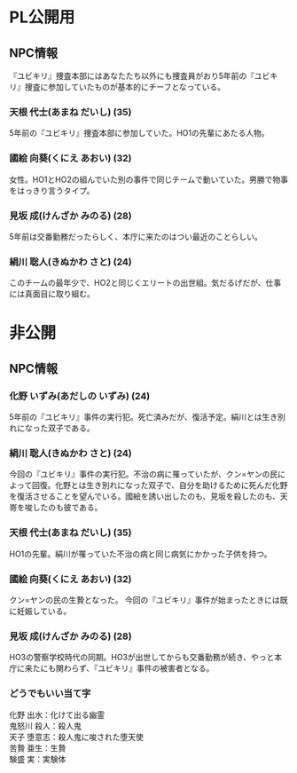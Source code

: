 
# PL公開用
## NPC情報
『ユビキリ』捜査本部にはあなたたち以外にも捜査員がおり5年前の『ユビキリ』捜査に参加していたものが基本的にチーフとなっている。

### 天根 代士(あまね だいし) (35)
5年前の『ユビキリ』捜査本部に参加していた。HO1の先輩にあたる人物。

### 國絵 向葵(くにえ あおい) (32)
女性。HO1とHO2の組んでいた別の事件で同じチームで動いていた。男勝で物事をはっきり言うタイプ。

### 見坂 成(けんざか みのる) (28)
5年前は交番勤務だったらしく、本庁に来たのはつい最近のことらしい。

### 絹川 聡人(きぬかわ さと) (24)
このチームの最年少で、HO2と同じくエリートの出世組。気だるげだが、仕事には真面目に取り組む。

# 非公開
## NPC情報
### 化野 いずみ(あだしの いずみ) (24)
5年前の『ユビキリ』事件の実行犯。死亡済みだが、復活予定。絹川とは生き別れになった双子である。

### 絹川 聡人(きぬかわ さと) (24)
今回の『ユビキリ』事件の実行犯。不治の病に罹っていたが、クン=ヤンの民によって回復。化野とは生き別れになった双子で、自分を助けるために死んだ化野を復活させることを望んでいる。國絵を誘い出したのも、見坂を殺したのも、天嵜を唆したのも彼である。

### 天根 代士(あまね だいし) (35)
HO1の先輩。絹川が罹っていた不治の病と同じ病気にかかった子供を持つ。

### 國絵 向葵(くにえ あおい) (32)
クン=ヤンの民の生贄となった。
今回の『ユビキリ』事件が始まったときには既に妊娠している。

### 見坂 成(けんざか みのる) (28)
HO3の警察学校時代の同期。HO3が出世してからも交番勤務が続き、やっと本庁に来たにも関わらず、『ユビキリ』事件の被害者となる。


### どうでもいい当て字
化野 出水：化けて出る幽霊   
鬼怒川 殺人：殺人鬼  
天子 堕意志：殺人鬼に唆された堕天使  
苦贄 亜生：生贄  
験盛 実：実験体

